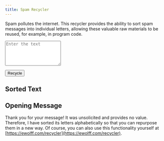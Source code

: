 ```yaml
---
title: Spam Recycler
---
```


Spam pollutes the internet. This recycler provides the ability to sort
spam messages into individual letters, allowing these valuable raw
materials to be reused, for example, in program code.

<textarea id="textInput" rows="5" placeholder="Enter the text"></textarea>

<button onclick="recycleText()">Recycle</button>

## Sorted Text

<span id="output"></span>

<script>
   function recycleText() {
     let text = document.getElementById("textInput").value;
     let Segmenter = window.Intl && Intl.Segmenter;
     let parts = [];
     if (Segmenter) {
       for (let { segment } of new Segmenter().segment(text)) {
         parts.push(segment);
       }
     } else {
       parts = text.split("");
     }
     let sortedText = parts.sort((a, b) => a.localeCompare(b, "en")).join("");
     document.getElementById("output").textContent = sortedText;
   }
</script>

## Opening Message

Thank you for your message! It was unsolicited and provides no
value. Therefore, I have sorted its letters alphabetically so that you
can repurpose them in a new way. Of course, you can also use this
functionality yourself at
[https://ewolff.com/recycler](https://ewolff.com/recycler).
